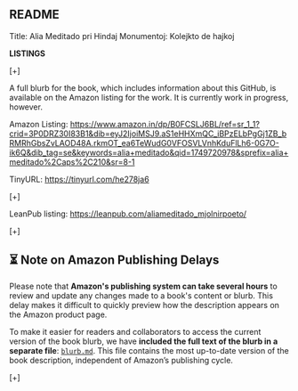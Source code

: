 ## README

Title: Alia Meditado pri Hindaj Monumentoj: Kolejkto de hajkoj

**LISTINGS**

[+]

A full blurb for the book, which includes information about this GitHub, is available on the Amazon listing for the work. It is currently work in progress, however.

Amazon Listing: https://www.amazon.in/dp/B0FCSLJ6BL/ref=sr_1_1?crid=3P0DRZ30I83B1&dib=eyJ2IjoiMSJ9.aS1eHHXmQC_iBPzELbPgGj1ZB_bRMRhGbsZvLAOD48A.rkmOT_ea6TeWudG0VFOSVLVnhKduFlLh6-0G7O-ik6Q&dib_tag=se&keywords=alia+meditado&qid=1749720978&sprefix=alia+meditado%2Caps%2C210&sr=8-1

TinyURL: https://tinyurl.com/he278ja6

[+]

LeanPub listing: https://leanpub.com/aliameditado_mjolnirpoeto/


<!-- This is a hidden comment -->
<!-- Proton Drive: LIBRO2_Alia_Meditado_pri_Hindaj_Monumentoj -->

[+]

## ⏳ Note on Amazon Publishing Delays

Please note that **Amazon's publishing system can take several hours** to review and update any changes made to a book's content or blurb. This delay makes it difficult to quickly preview how the description appears on the Amazon product page. 

To make it easier for readers and collaborators to access the current version of the book blurb, we have **included the full text of the blurb in a separate file**: [`blurb.md`](./blurb.md). This file contains the most up-to-date version of the book description, independent of Amazon’s publishing cycle.

[+]
